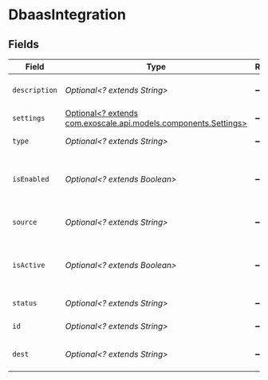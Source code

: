 # DbaasIntegration


## Fields

| Field                                                                                                  | Type                                                                                                   | Required                                                                                               | Description                                                                                            |
| ------------------------------------------------------------------------------------------------------ | ------------------------------------------------------------------------------------------------------ | ------------------------------------------------------------------------------------------------------ | ------------------------------------------------------------------------------------------------------ |
| `description`                                                                                          | *Optional<? extends String>*                                                                           | :heavy_minus_sign:                                                                                     | Description of the integration                                                                         |
| `settings`                                                                                             | [Optional<? extends com.exoscale.api.models.components.Settings>](../../models/components/Settings.md) | :heavy_minus_sign:                                                                                     | Integration settings                                                                                   |
| `type`                                                                                                 | *Optional<? extends String>*                                                                           | :heavy_minus_sign:                                                                                     | Integration type                                                                                       |
| `isEnabled`                                                                                            | *Optional<? extends Boolean>*                                                                          | :heavy_minus_sign:                                                                                     | Whether the integration is enabled or not                                                              |
| `source`                                                                                               | *Optional<? extends String>*                                                                           | :heavy_minus_sign:                                                                                     | Source service name                                                                                    |
| `isActive`                                                                                             | *Optional<? extends Boolean>*                                                                          | :heavy_minus_sign:                                                                                     | Whether the integration is active or not                                                               |
| `status`                                                                                               | *Optional<? extends String>*                                                                           | :heavy_minus_sign:                                                                                     | Integration status                                                                                     |
| `id`                                                                                                   | *Optional<? extends String>*                                                                           | :heavy_minus_sign:                                                                                     | Integration id                                                                                         |
| `dest`                                                                                                 | *Optional<? extends String>*                                                                           | :heavy_minus_sign:                                                                                     | Destination service name                                                                               |
